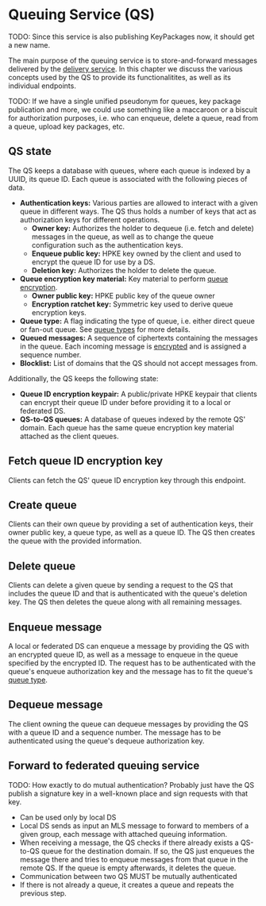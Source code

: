 # Queuing Service (QS)

TODO: Since this service is also publishing KeyPackages now, it should get a new name.

The main purpose of the queuing service is to store-and-forward messages delivered by the [delivery service](./delivery_service.md). In this chapter we discuss the various concepts used by the QS to provide its functionalitites, as well as its individual endpoints.

TODO: If we have a single unified pseudonym for queues, key package publication and more, we could use something like a maccaroon or a biscuit for authorization purposes, i.e. who can enqueue, delete a queue, read from a queue, upload key packages, etc.

## QS state

The QS keeps a database with queues, where each queue is indexed by a UUID, its queue ID. Each queue is associated with the following pieces of data.

* **Authentication keys:** Various parties are allowed to interact with a given queue in different ways. The QS thus holds a number of keys that act as authorization keys for different operations.
  * **Owner key:** Authorizes the holder to dequeue (i.e. fetch and delete) messages in the queue, as well as to change the queue configuration such as the authentication keys.
  * **Enqueue public key:** HPKE key owned by the client and used to encrypt the queue ID for use by a DS.
  * **Deletion key:** Authorizes the holder to delete the queue.
* **Queue encryption key material:** Key material to perform [queue encryption](./queuing_service/queue_encryption.md).
  * **Owner public key:** HPKE public key of the queue owner
  * **Encryption ratchet key:** Symmetric key used to derive queue encryption keys.
* **Queue type:** A flag indicating the type of queue, i.e. either direct queue or fan-out queue. See [queue types](./queuing_service/queue_types.md) for more details.
* **Queued messages:** A sequence of ciphertexts containing the messages in the queue. Each incoming message is [encrypted](./queuing_service/queue_encryption.md) and is assigned a sequence number.
* **Blocklist:** List of domains that the QS should not accept messages from.

Additionally, the QS keeps the following state:

* **Queue ID encryption keypair:** A public/private HPKE keypair that clients can encrypt their queue ID under before providing it to a local or federated DS.
* **QS-to-QS queues:** A database of queues indexed by the remote QS' domain. Each queue has the same queue encryption key material attached as the client queues.

## Fetch queue ID encryption key

Clients can fetch the QS' queue ID encryption key through this endpoint.

## Create queue

Clients can their own queue by providing a set of authentication keys, their owner public key, a queue type, as well as a queue ID. The QS then creates the queue with the provided information.

## Delete queue

Clients can delete a given queue by sending a request to the QS that includes the queue ID and that is authenticated with the queue's deletion key. The QS then deletes the queue along with all remaining messages.

## Enqueue message

A local or federated DS can enqueue a message by providing the QS with an encrypted queue ID, as well as a message to enqueue in the queue specified by the encrypted ID. The request has to be authenticated with the queue's enqueue authorization key and the message has to fit the queue's [queue type](./queuing_service/queue_types.md).

## Dequeue message

The client owning the queue can dequeue messages by providing the QS with a queue ID and a sequence number. The message has to be authenticated using the queue's dequeue authorization key.

## Forward to federated queuing service

TODO: How exactly to do mutual authentication? Probably just have the QS publish a signature key in a well-known place and sign requests with that key.

* Can be used only by local DS
* Local DS sends as input an MLS message to forward to members of a given group, each message with attached queuing information.
* When receiving a message, the QS checks if there already exists a QS-to-QS queue for the destination domain. If so, the QS just enqueues the message there and tries to enqueue messages from that queue in the remote QS. If the queue is empty afterwards, it deletes the queue.
* Communication between two QS MUST be mutually authenticated
* If there is not already a queue, it creates a queue and repeats the previous step.